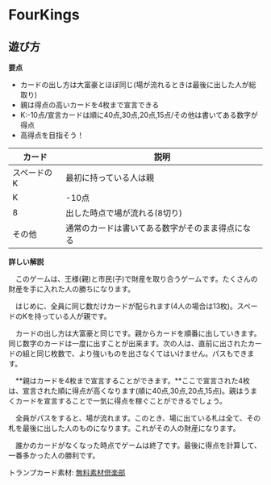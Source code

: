 FourKings
=========

遊び方
------

**要点**

-   カードの出し方は大富豪とほぼ同じ(場が流れるときは最後に出した人が総取り)
-   親は得点の高いカードを4枚まで宣言できる
-   K:-10点/宣言カードは順に40点,30点,20点,15点/その他は書いてある数字が得点
-   高得点を目指そう！

|カード        | 説明 |
|-------------|--------------------------------------------------|
|スペードのK   | 最初に持っている人は親 |
|K           |  -10点 |
|8           |  出した時点で場が流れる(8切り) |
|その他       | 通常のカードは書いてある数字がそのまま得点になる |

**詳しい解説**

　このゲームは、王様(親)と市民(子)で財産を取り合うゲームです。たくさんの財産を手に入れた人の勝ちになります。

　はじめに、全員に同じ数だけカードが配られます(4人の場合は13枚)。スペードのKを持っている人が親です。

　カードの出し方は大富豪と同じです。親からカードを順番に出していきます。同じ数字のカードは一度に出すことが出来ます。次の人は、直前に出されたカードの組と同じ枚数で、より強いものを出さなくてはいけません。パスもできます。

　**親はカードを4枚まで宣言することができます。**ここで宣言された4枚は、宣言された順に得点が高くなります(順に40点,30点,20点,15点)。親はうまくカードを宣言することで一気に得点を稼ぐことができるでしょう。

　全員がパスをすると、場が流れます。このとき、場に出ている札は全て、その札を最後に出した人のものになります。これがその人の財産になります。

　誰かのカードがなくなった時点でゲームは終了です。最後に得点を計算して、一番多かった人の勝利です。

トランプカード素材:
[無料素材倶楽部](http://sozai.7gates.net/docs/trump/)
